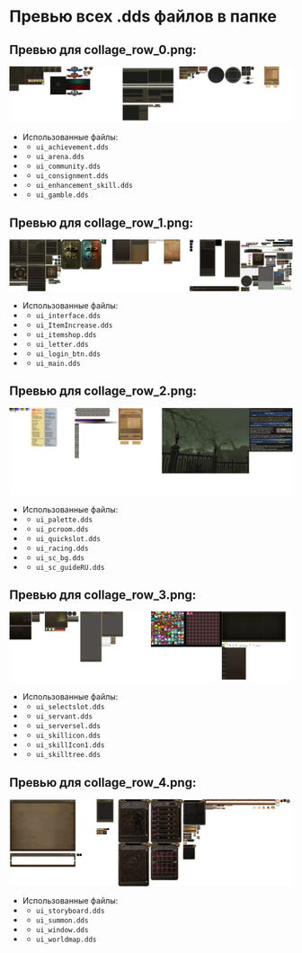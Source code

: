 # Превью всех .dds файлов в папке
## Превью для collage_row_0.png:
![collage_row_0.png](collage_row_0.png)
- Использованные файлы:
- - ``` ui_achievement.dds ```
- - ``` ui_arena.dds ```
- - ``` ui_community.dds ```
- - ``` ui_consignment.dds ```
- - ``` ui_enhancement_skill.dds ```
- - ``` ui_gamble.dds ```
## Превью для collage_row_1.png:
![collage_row_1.png](collage_row_1.png)
- Использованные файлы:
- - ``` ui_interface.dds ```
- - ``` ui_ItemIncrease.dds ```
- - ``` ui_itemshop.dds ```
- - ``` ui_letter.dds ```
- - ``` ui_login_btn.dds ```
- - ``` ui_main.dds ```
## Превью для collage_row_2.png:
![collage_row_2.png](collage_row_2.png)
- Использованные файлы:
- - ``` ui_palette.dds ```
- - ``` ui_pcroom.dds ```
- - ``` ui_quickslot.dds ```
- - ``` ui_racing.dds ```
- - ``` ui_sc_bg.dds ```
- - ``` ui_sc_guideRU.dds ```
## Превью для collage_row_3.png:
![collage_row_3.png](collage_row_3.png)
- Использованные файлы:
- - ``` ui_selectslot.dds ```
- - ``` ui_servant.dds ```
- - ``` ui_serversel.dds ```
- - ``` ui_skillicon.dds ```
- - ``` ui_skillIcon1.dds ```
- - ``` ui_skilltree.dds ```
## Превью для collage_row_4.png:
![collage_row_4.png](collage_row_4.png)
- Использованные файлы:
- - ``` ui_storyboard.dds ```
- - ``` ui_summon.dds ```
- - ``` ui_window.dds ```
- - ``` ui_worldmap.dds ```
